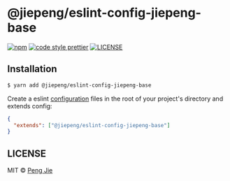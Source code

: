 # @jiepeng/eslint-config-jiepeng-base

[![npm](https://flat.badgen.net/npm/v/@jiepeng/eslint-config-jiepeng-base)](https://www.npmjs.com/package/@jiepeng/eslint-config-jiepeng-base)
[![code style prettier](https://flat.badgen.net/badge/code%20style/prettier/ff69b4)](https://github.com/prettier/prettier)
[![LICENSE](https://flat.badgen.net/github/license/neighborhood999/eslint-config-jiepeng)](https://github.com/neighborhood999/eslint-config-jiepeng/blob/master/LICENSE)

## Installation

```sh
$ yarn add @jiepeng/eslint-config-jiepeng-base
```

Create a eslint [configuration](https://eslint.org/docs/user-guide/configuring) files in the root of your project's directory and extends config:

```json
{
  "extends": ["@jiepeng/eslint-config-jiepeng-base"]
}
```

## LICENSE

MIT © [Peng Jie](https://github.com/neighborhood999)
